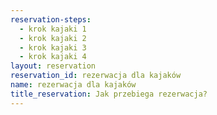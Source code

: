 ```yaml
---
reservation-steps:
  - krok kajaki 1
  - krok kajaki 2
  - krok kajaki 3
  - krok kajaki 4
layout: reservation
reservation_id: rezerwacja dla kajaków
name: rezerwacja dla kajaków
title_reservation: Jak przebiega rezerwacja?
---
```

